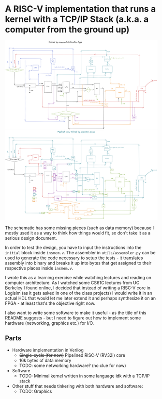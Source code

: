 # A RISC-V implementation that runs a kernel with a TCP/IP Stack (a.k.a. a computer from the ground up)
![schematic colored by function that the hardware serves](./schematic.png)
![schematic colored by pipelined paths](./schematic_pipelined.png)

The schematic has some missing pieces (such as data memory) because I mostly used it as a way to think how things would fit, so don't take it as a serious design document.

In order to test the design, you have to input the instructions into the `initial` block inside `insmem.v`. The assembler in `utils/assembler.py` can be used to generate the code necessary to setup the tests - it translates assembly into binary and breaks it up into bytes that get assigned to their respective places inside `insmem.v`. 

I wrote this as a learning exercise while watching lectures and reading on computer architecture. As I watched some CS61C lectures from UC Berkeley I found online, I decided that instead of writing a RISC-V core in Logisim (as it gets asked in one of the class projects) I would write it in an actual HDL that would let me later extend it and perhaps synthesize it on an FPGA - at least that's the objective right now.

I also want to write some software to make it useful - as the title of this README suggests - but I need to figure out how to implement some hardware (networking, graphics etc.) for I/O.

## Parts

* Hardware implementation in Verilog
	* ~~Single-cycle (for now)~~ Pipelined RISC-V (RV32I) core
	* 16k bytes of data memory
	* TODO: some networking hardware? (no clue for now)
* Software
	* TODO: Minimal kernel written in some language idk with a TCP/IP stack
* Other stuff that needs tinkering with both hardware and software:
	* TODO: Graphics

